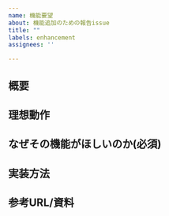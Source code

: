 ```yaml
---
name: 機能要望
about: 機能追加のための報告issue
title: ""
labels: enhancement
assignees: ''

---
```


## 概要


## 理想動作


## なぜその機能がほしいのか(必須)


## 実装方法


## 参考URL/資料
